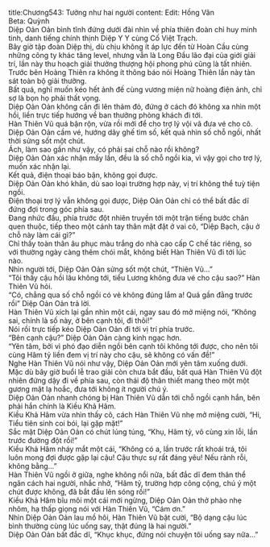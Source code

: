title:Chương543: Tưởng như hai người
content:
Edit: Hồng Vân<br>Beta: Quỳnh<br>Diệp Oản Oản bình tĩnh đứng dưới đài nhìn về phía thiên đoàn chỉ huy minh tinh, danh tiếng chính thịnh Diệp Y Y cùng Cố Việt Trạch.<br>Bây giờ tập đoàn Diệp thị, dù chịu không ít áp lực đến từ Hoàn Cầu cùng những công ty khác tăng level, nhưng vẫn là Long Đầu lão đại của giới giải trí, lần này thu hoạch giải thưởng thượng hội phong phú cũng là tất nhiên.<br>Trước bên Hoàng Thiên ra không ít thông báo nói Hoàng Thiên lần này tàn sát toàn bộ giải thưởng.<br>Bất quá, nghĩ muốn kéo hết ảnh đế cùng vương miện nữ hoàng điện ảnh, chỉ sợ là bọn họ phải thất vọng.<br>Diệp Oản Oản không cần đi lên thảm đỏ, đứng ở cách đó không xa nhìn một hồi, liền trực tiếp hướng về ban thưởng phòng khách đi tới.<br>Hàn Thiên Vũ quá bận rộn, vừa rồi mới để cho trợ lý vội vã đưa vé cho cô.<br>Diệp Oản Oản cầm vé, hướng dãy ghế tìm số, kết quả nhìn số chỗ ngồi, nhất thời sửng sốt một chút.<br>Ách, làm sao gần như vậy, có phải sai chỗ nào rồi không?<br>Diệp Oản Oản xác nhận mấy lần, đều là số chỗ ngồi kia, vì vậy gọi cho trợ lý, muốn xác nhận lại.<br>Kết quả, điện thoại báo bận, không gọi được.<br>Diệp Oản Oản khó khăn, dù sao loại trường hợp này, vị trí không thể tuỳ tiện ngồi.<br>Điện thoại trợ lý vẫn không gọi được, Diệp Oản Oản chỉ có thể bất đắc dĩ đứng đợi trong góc phía sau.<br>Đang nhức đầu, phía trước đột nhiên truyền tới một trận tiếng bước chân quen thuộc, tiếp theo một cánh tay thân mật đặt ở vai cô, “Diệp Bạch, cậu ở chỗ này làm cái gì?”<br>Chỉ thấy toàn thân âu phục màu trắng do nhà cao cấp C chế tác riêng, so với thường ngày càng thêm chói mắt, không biết Hàn Thiên Vũ đi tới lúc nào.<br>Nhìn người tới, Diệp Oản Oản sửng sốt một chút, “Thiên Vũ…”<br>“Tôi thấy cậu hồi lâu không tới, tiểu Lương không đưa vé cho cậu sao?” Hàn Thiên Vũ hỏi.<br>“Có, chẳng qua số chỗ ngồi có vẻ không đúng lắm a! Quá gần đằng trước rồi” Diệp Oản Oản trả lời.<br>Hàn Thiên Vũ xích lại gần nhìn một cái, ngay sau đó mở miệng nói, “Không sai, chính là số này, ở bên cạnh tôi, đi thôi!”<br>Nói rồi trực tiếp kéo Diệp Oản Oản đi tới vị trí phía trước.<br>“Bên cạnh cậu?” Diệp Oản Oản càng kinh ngạc hơn.<br>“Yên tâm, bởi vì phó đạo diễn ngồi bên cạnh tôi không tới được, cho nên tôi cùng Hâm tỷ liền đem vị trí này cho cậu, sẽ không có vấn đề!”<br>Nghe Hàn Thiên Vũ nói như vậy, Diệp Oản Oản mới yên tâm xuống dưới.<br>Mặc dù bây giờ buổi lễ trao giải còn chưa bắt đầu, bất quá Hàn Thiên Vũ đột nhiên đứng dậy đi về phía sau, còn thái độ thân thiết mang theo một một gương mặt lạ hoắc, đưa tới không ít người chú ý.<br>Diệp Oản Oản nhanh chóng bị Hàn Thiên Vũ dẫn tới chỗ ngồi cạnh hắn, bên phải hắn chính là Kiều Khả Hâm.<br>Kiều Khả Hâm vừa nhìn thấy cô, cách Hàn Thiên Vũ nhẹ mở miệng cười, “Hi, Tiểu tiên sinh coi bói, lại gặp mặt!”<br>Sắc mặt Diệp Oản Oản có chút lúng túng, “Khụ, Hâm tỷ, vô cùng xin lỗi, lần trước đường đột rồi!”<br>Kiều Khả Hâm nháy mắt một cái, “Không có a, lần trước rất khoái trá, tôi luôn mong đợi được gặp lại cậu! Cậu thực sự rất đáng yêu! Nếu rảnh rỗi, không bằng…”<br>Hàn Thiên Vũ ngồi ở giữa, nghe không nổi nữa, bất đắc dĩ đem thân thể ngăn cách hai người, nhắc nhở, “Hâm tỷ, trường hợp công cộng, chú ý một chút được không, đã bắt đầu lên sóng rồi!”<br>Kiều Khả Hâm bĩu môi một cái mới ngừng, Diệp Oản Oản thở phào nhẹ nhõm, hạ thấp giọng nói với Hàn Thiên Vũ, “Cám ơn.”<br>Nhìn Diệp Oản Oản lau mồ hôi, Hàn Thiên Vũ bật cười, “Bộ dạng cậu lúc bình thường cùng lúc uống say, thật đúng là hai người.”<br>Diệp Oản Oản bất đắc dĩ, “Khục khục, đừng nói chuyện tôi uống say nữa…”